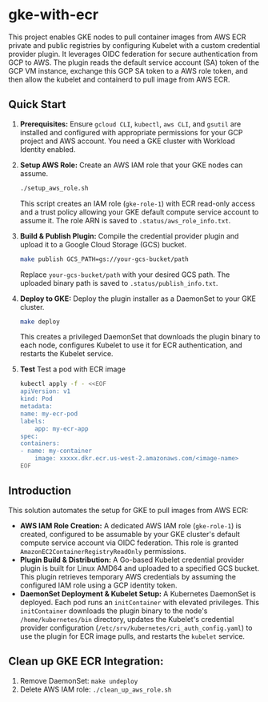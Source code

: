 # gke-with-ecr

This project enables GKE nodes to pull container images from AWS ECR private and public registries by configuring Kubelet with a custom credential provider plugin. It leverages OIDC federation for secure authentication from GCP to AWS. The plugin reads the default 
service account (SA) token of the GCP VM instance, exchange this GCP SA token to a AWS role token, and then allow the kubelet 
and containerd to pull image from AWS ECR.

## Quick Start

1.  **Prerequisites:** Ensure `gcloud CLI`, `kubectl`, `aws CLI`, and `gsutil` are installed and configured with appropriate permissions for your GCP project and AWS account. You need a GKE cluster with Workload Identity enabled.

2.  **Setup AWS Role:** Create an AWS IAM role that your GKE nodes can assume.
    ```bash
    ./setup_aws_role.sh
    ```
    This script creates an IAM role (`gke-role-1`) with ECR read-only access and a trust policy allowing your GKE default compute service account to assume it. The role ARN is saved to `.status/aws_role_info.txt`.

3.  **Build & Publish Plugin:** Compile the credential provider plugin and upload it to a Google Cloud Storage (GCS) bucket.
    ```bash
    make publish GCS_PATH=gs://your-gcs-bucket/path
    ```
    Replace `your-gcs-bucket/path` with your desired GCS path. The uploaded binary path is saved to `.status/publish_info.txt`.

4.  **Deploy to GKE:** Deploy the plugin installer as a DaemonSet to your GKE cluster.
    ```bash
    make deploy
    ```
    This creates a privileged DaemonSet that downloads the plugin binary to each node, configures Kubelet to use it for ECR authentication, and restarts the Kubelet service.

5.  **Test** Test a pod with ECR image 
    ```bash
    kubectl apply -f - <<EOF
    apiVersion: v1
    kind: Pod
    metadata:
    name: my-ecr-pod
    labels:
        app: my-ecr-app
    spec:
    containers:
    - name: my-container
        image: xxxxx.dkr.ecr.us-west-2.amazonaws.com/<image-name>
    EOF
    ```

## Introduction

This solution automates the setup for GKE to pull images from AWS ECR:

*   **AWS IAM Role Creation:** A dedicated AWS IAM role (`gke-role-1`) is created, configured to be assumable by your GKE cluster's default compute service account via OIDC federation. This role is granted `AmazonEC2ContainerRegistryReadOnly` permissions.
*   **Plugin Build & Distribution:** A Go-based Kubelet credential provider plugin is built for Linux AMD64 and uploaded to a specified GCS bucket. This plugin retrieves temporary AWS credentials by assuming the configured IAM role using a GCP identity token.
*   **DaemonSet Deployment & Kubelet Setup:** A Kubernetes DaemonSet is deployed. Each pod runs an `initContainer` with elevated privileges. This `initContainer` downloads the plugin binary to the node's `/home/kubernetes/bin` directory, updates the Kubelet's credential provider configuration (`/etc/srv/kubernetes/cri_auth_config.yaml`) to use the plugin for ECR image pulls, and restarts the `kubelet` service.

## Clean up GKE ECR Integration:
1. Remove DaemonSet: `make undeploy`
2. Delete AWS IAM role: `./clean_up_aws_role.sh`
